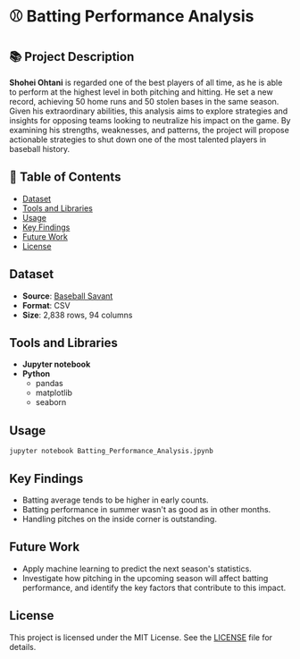 # :baseball: Batting Performance Analysis

## :books: Project Description
**Shohei Ohtani** is regarded one of the best players of all time, as he is able to perform at the highest level in both pitching and hitting. He set a new record, achieving 50 home runs and 50 stolen bases in the same season.
Given his extraordinary abilities, this analysis aims to explore strategies and insights for opposing teams looking to neutralize his impact on the game. By examining his strengths, weaknesses, and patterns, the project will propose actionable strategies to shut down one of the most talented players in baseball history.

## :memo: Table of Contents
- [Dataset](#dataset)
- [Tools and Libraries](#tools-and-libraries)
- [Usage](#usage)
- [Key Findings](#key-findings)
- [Future Work](#future-work)
- [License](#license)

## Dataset
- **Source**: [Baseball Savant](https://baseballsavant.mlb.com/statcast_search?hfPT=&hfAB=&hfGT=R%7C&hfPR=&hfZ=&hfStadium=&hfBBL=&hfNewZones=&hfPull=&hfC=&hfSea=2024%7C&hfSit=&player_type=batter&hfOuts=&hfOpponent=&pitcher_throws=&batter_stands=&hfSA=&game_date_gt=&game_date_lt=&hfMo=&hfTeam=&home_road=&hfRO=&position=&hfInfield=&hfOutfield=&hfInn=&hfBBT=&batters_lookup%5B%5D=660271&hfFlag=&metric_1=&group_by=name&min_pitches=0&min_results=0&min_pas=0&sort_col=pitches&player_event_sort=api_p_release_speed&sort_order=desc#results)
- **Format**: CSV
- **Size**: 2,838 rows, 94 columns

## Tools and Libraries

- **Jupyter notebook**
- **Python**
  - pandas
  - matplotlib
  - seaborn

## Usage
`jupyter notebook Batting_Performance_Analysis.jpynb`

## Key Findings
* Batting average tends to be higher in early counts.
* Batting performance in summer wasn't as good as in other months.
* Handling pitches on the inside corner is outstanding.

## Future Work
* Apply machine learning to predict the next season's statistics.
* Investigate how pitching in the upcoming season will affect batting performance, and identify the key factors that contribute to this impact.

## License
This project is licensed under the MIT License. See the [LICENSE](https://github.com/knt-ktsg/Batting-Performance-Analysis/blob/main/LICENSE) file for details.

